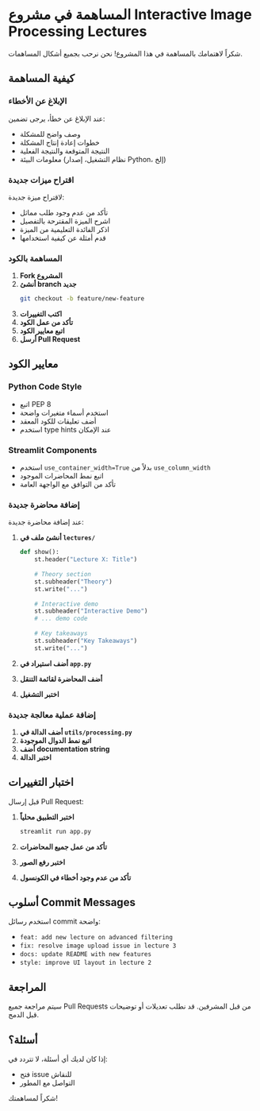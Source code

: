 # المساهمة في مشروع Interactive Image Processing Lectures

شكراً لاهتمامك بالمساهمة في هذا المشروع! نحن نرحب بجميع أشكال المساهمات.

## كيفية المساهمة

### الإبلاغ عن الأخطاء

عند الإبلاغ عن خطأ، يرجى تضمين:
- وصف واضح للمشكلة
- خطوات إعادة إنتاج المشكلة
- النتيجة المتوقعة والنتيجة الفعلية
- معلومات البيئة (نظام التشغيل، إصدار Python، إلخ)

### اقتراح ميزات جديدة

لاقتراح ميزة جديدة:
- تأكد من عدم وجود طلب مماثل
- اشرح الميزة المقترحة بالتفصيل
- اذكر الفائدة التعليمية من الميزة
- قدم أمثلة عن كيفية استخدامها

### المساهمة بالكود

1. **Fork المشروع**
2. **أنشئ branch جديد**
   ```bash
   git checkout -b feature/new-feature
   ```
3. **اكتب التغييرات**
4. **تأكد من عمل الكود**
5. **اتبع معايير الكود**
6. **أرسل Pull Request**

## معايير الكود

### Python Code Style
- اتبع PEP 8
- استخدم أسماء متغيرات واضحة
- أضف تعليقات للكود المعقد
- استخدم type hints عند الإمكان

### Streamlit Components
- استخدم `use_container_width=True` بدلاً من `use_column_width`
- اتبع نمط المحاضرات الموجود
- تأكد من التوافق مع الواجهة العامة

### إضافة محاضرة جديدة

عند إضافة محاضرة جديدة:

1. **أنشئ ملف في `lectures/`**
   ```python
   def show():
       st.header("Lecture X: Title")
       
       # Theory section
       st.subheader("Theory")
       st.write("...")
       
       # Interactive demo
       st.subheader("Interactive Demo")
       # ... demo code
       
       # Key takeaways
       st.subheader("Key Takeaways")
       st.write("...")
   ```

2. **أضف استيراد في `app.py`**
3. **أضف المحاضرة لقائمة التنقل**
4. **اختبر التشغيل**

### إضافة عملية معالجة جديدة

1. **أضف الدالة في `utils/processing.py`**
2. **اتبع نمط الدوال الموجودة**
3. **أضف documentation string**
4. **اختبر الدالة**

## اختبار التغييرات

قبل إرسال Pull Request:

1. **اختبر التطبيق محلياً**
   ```bash
   streamlit run app.py
   ```

2. **تأكد من عمل جميع المحاضرات**
3. **اختبر رفع الصور**
4. **تأكد من عدم وجود أخطاء في الكونسول**

## أسلوب Commit Messages

استخدم رسائل commit واضحة:
- `feat: add new lecture on advanced filtering`
- `fix: resolve image upload issue in lecture 3`
- `docs: update README with new features`
- `style: improve UI layout in lecture 2`

## المراجعة

سيتم مراجعة جميع Pull Requests من قبل المشرفين. قد نطلب تعديلات أو توضيحات قبل الدمج.

## أسئلة؟

إذا كان لديك أي أسئلة، لا تتردد في:
- فتح issue للنقاش
- التواصل مع المطور

شكراً لمساهمتك!
